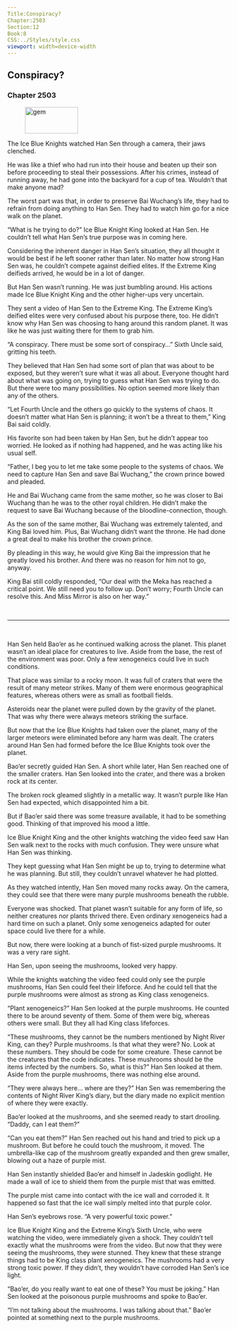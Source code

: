 ```yaml
---
Title:Conspiracy? 
Chapter:2503 
Section:12 
Book:8 
CSS:../Styles/style.css 
viewport: width=device-width
---
```

  
## Conspiracy?
### Chapter 2503
  
<figure>
	<img src="../Images/gem.gif" alt="gem" id="gem" width="120" height="60" />
</figure>
  

  
The Ice Blue Knights watched Han Sen through a camera, their jaws clenched.

He was like a thief who had run into their house and beaten up their son before proceeding to steal their possessions. After his crimes, instead of running away, he had gone into the backyard for a cup of tea. Wouldn’t that make anyone mad?

The worst part was that, in order to preserve Bai Wuchang’s life, they had to refrain from doing anything to Han Sen. They had to watch him go for a nice walk on the planet.

“What is he trying to do?” Ice Blue Knight King looked at Han Sen. He couldn’t tell what Han Sen’s true purpose was in coming here.

Considering the inherent danger in Han Sen’s situation, they all thought it would be best if he left sooner rather than later. No matter how strong Han Sen was, he couldn’t compete against deified elites. If the Extreme King deifieds arrived, he would be in a lot of danger.

But Han Sen wasn’t running. He was just bumbling around. His actions made Ice Blue Knight King and the other higher-ups very uncertain.

They sent a video of Han Sen to the Extreme King. The Extreme King’s deified elites were very confused about his purpose there, too. He didn’t know why Han Sen was choosing to hang around this random planet. It was like he was just waiting there for them to grab him.

“A conspiracy. There must be some sort of conspiracy…” Sixth Uncle said, gritting his teeth.

They believed that Han Sen had some sort of plan that was about to be exposed, but they weren’t sure what it was all about. Everyone thought hard about what was going on, trying to guess what Han Sen was trying to do. But there were too many possibilities. No option seemed more likely than any of the others.

“Let Fourth Uncle and the others go quickly to the systems of chaos. It doesn’t matter what Han Sen is planning; it won’t be a threat to them,” King Bai said coldly.

His favorite son had been taken by Han Sen, but he didn’t appear too worried. He looked as if nothing had happened, and he was acting like his usual self.

“Father, I beg you to let me take some people to the systems of chaos. We need to capture Han Sen and save Bai Wuchang,” the crown prince bowed and pleaded.

He and Bai Wuchang came from the same mother, so he was closer to Bai Wuchang than he was to the other royal children. He didn’t make the request to save Bai Wuchang because of the bloodline-connection, though.

As the son of the same mother, Bai Wuchang was extremely talented, and King Bai loved him. Plus, Bai Wuchang didn’t want the throne. He had done a great deal to make his brother the crown prince.

By pleading in this way, he would give King Bai the impression that he greatly loved his brother. And there was no reason for him not to go, anyway.

King Bai still coldly responded, “Our deal with the Meka has reached a critical point. We still need you to follow up. Don’t worry; Fourth Uncle can resolve this. And Miss Mirror is also on her way.”

<br>

*****

<br>

Han Sen held Bao’er as he continued walking across the planet. This planet wasn’t an ideal place for creatures to live. Aside from the base, the rest of the environment was poor. Only a few xenogeneics could live in such conditions.

That place was similar to a rocky moon. It was full of craters that were the result of many meteor strikes. Many of them were enormous geographical features, whereas others were as small as football fields.

Asteroids near the planet were pulled down by the gravity of the planet. That was why there were always meteors striking the surface.

But now that the Ice Blue Knights had taken over the planet, many of the larger meteors were eliminated before any harm was dealt. The craters around Han Sen had formed before the Ice Blue Knights took over the planet.

Bao’er secretly guided Han Sen. A short while later, Han Sen reached one of the smaller craters. Han Sen looked into the crater, and there was a broken rock at its center.

The broken rock gleamed slightly in a metallic way. It wasn’t purple like Han Sen had expected, which disappointed him a bit.

But if Bao’er said there was some treasure available, it had to be something good. Thinking of that improved his mood a little.

Ice Blue Knight King and the other knights watching the video feed saw Han Sen walk next to the rocks with much confusion. They were unsure what Han Sen was thinking.

They kept guessing what Han Sen might be up to, trying to determine what he was planning. But still, they couldn’t unravel whatever he had plotted.

As they watched intently, Han Sen moved many rocks away. On the camera, they could see that there were many purple mushrooms beneath the rubble.

Everyone was shocked. That planet wasn’t suitable for any form of life, so neither creatures nor plants thrived there. Even ordinary xenogeneics had a hard time on such a planet. Only some xenogeneics adapted for outer space could live there for a while.

But now, there were looking at a bunch of fist-sized purple mushrooms. It was a very rare sight.

Han Sen, upon seeing the mushrooms, looked very happy.

While the knights watching the video feed could only see the purple mushrooms, Han Sen could feel their lifeforce. And he could tell that the purple mushrooms were almost as strong as King class xenogeneics.

“Plant xenogeneics?” Han Sen looked at the purple mushrooms. He counted there to be around seventy of them. Some of them were big, whereas others were small. But they all had King class lifeforces.

“These mushrooms, they cannot be the numbers mentioned by Night River King, can they? Purple mushrooms. Is that what they were? No. Look at these numbers. They should be code for some creature. These cannot be the creatures that the code indicates. These mushrooms should be the items infected by the numbers. So, what is this?” Han Sen looked at them. Aside from the purple mushrooms, there was nothing else around.

“They were always here… where are they?” Han Sen was remembering the contents of Night River King’s diary, but the diary made no explicit mention of where they were exactly.

Bao’er looked at the mushrooms, and she seemed ready to start drooling. “Daddy, can I eat them?”

“Can you eat them?” Han Sen reached out his hand and tried to pick up a mushroom. But before he could touch the mushroom, it moved. The umbrella-like cap of the mushroom greatly expanded and then grew smaller, blowing out a haze of purple mist.

Han Sen instantly shielded Bao’er and himself in Jadeskin godlight. He made a wall of ice to shield them from the purple mist that was emitted.

The purple mist came into contact with the ice wall and corroded it. It happened so fast that the ice wall simply melted into that purple color.

Han Sen’s eyebrows rose. “A very powerful toxic power.”

Ice Blue Knight King and the Extreme King’s Sixth Uncle, who were watching the video, were immediately given a shock. They couldn’t tell exactly what the mushrooms were from the video. But now that they were seeing the mushrooms, they were stunned. They knew that these strange things had to be King class plant xenogeneics. The mushrooms had a very strong toxic power. If they didn’t, they wouldn’t have corroded Han Sen’s ice light.

“Bao’er, do you really want to eat one of these? You must be joking.” Han Sen looked at the poisonous purple mushrooms and spoke to Bao’er.

“I’m not talking about the mushrooms. I was talking about that.” Bao’er pointed at something next to the purple mushrooms.